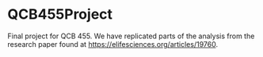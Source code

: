 # QCB455Project
Final project for QCB 455. We have replicated parts of the analysis from the research paper found at https://elifesciences.org/articles/19760.
